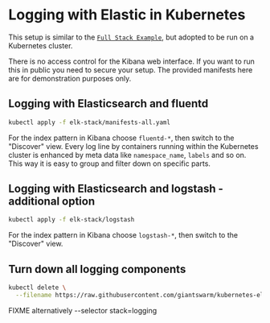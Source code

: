 # Logging with Elastic in Kubernetes

This setup is similar to the [`Full Stack Example`](https://github.com/elastic/examples/tree/master/Miscellaneous/docker/full_stack_example), but adopted to be run on a Kubernetes cluster.

There is no access control for the Kibana web interface. If you want to run this in public you need to secure your setup. The provided manifests here are for demonstration purposes only.


## Logging with Elasticsearch and fluentd

```bash
kubectl apply -f elk-stack/manifests-all.yaml
```

For the index pattern in Kibana choose `fluentd-*`, then switch to the "Discover" view.
Every log line by containers running within the Kubernetes cluster is enhanced by meta data like `namespace_name`, `labels` and so on. This way it is easy to group and filter down on specific parts.

## Logging with Elasticsearch and logstash - additional option

```bash
kubectl apply -f elk-stack/logstash
```

For the index pattern in Kibana choose `logstash-*`, then switch to the "Discover" view.

## Turn down all logging components

```bash
kubectl delete \
  --filename https://raw.githubusercontent.com/giantswarm/kubernetes-elastic-stack/master/manifests-all.yaml
```

FIXME alternatively
--selector stack=logging

